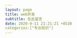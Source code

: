 ```yaml
---
layout: page
title: web开发
subtitle: 在此留言
date: 2020-9-11 21:21:21 +0530
categorios:["专业知识"]
---
```


